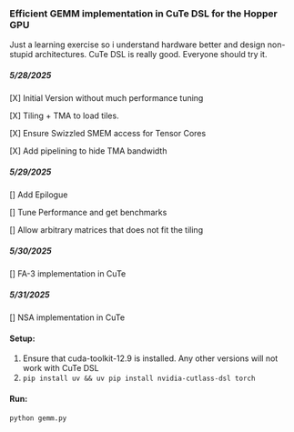 ### Efficient GEMM implementation in CuTe DSL for the Hopper GPU

Just a learning exercise so i understand hardware better and design non-stupid architectures. CuTe DSL is really good. Everyone should try it.

##### 5/28/2025

[X] Initial Version without much performance tuning

[X] Tiling + TMA to load tiles.

[X] Ensure Swizzled SMEM access for Tensor Cores

[X] Add pipelining to hide TMA bandwidth

##### 5/29/2025

[] Add Epilogue

[] Tune Performance and get benchmarks

[] Allow arbitrary matrices that does not fit the tiling

##### 5/30/2025
[] FA-3 implementation in CuTe

##### 5/31/2025
[] NSA implementation in CuTe

#### Setup:
1. Ensure that cuda-toolkit-12.9 is installed. Any other versions will not work with CuTe DSL
2. `pip install uv && uv pip install nvidia-cutlass-dsl torch`

#### Run:
```
python gemm.py
```
